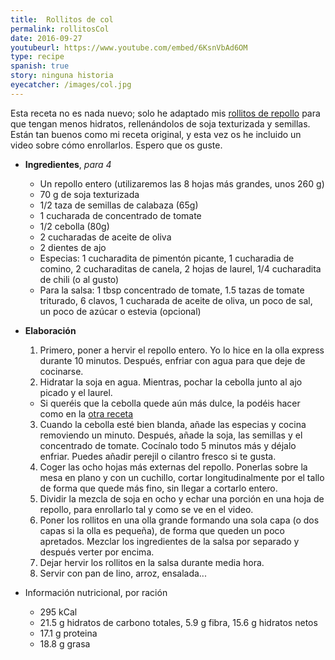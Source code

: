 ```yaml
---
title:  Rollitos de col
permalink: rollitosCol
date: 2016-09-27
youtubeurl: https://www.youtube.com/embed/6KsnVbAd6OM
type: recipe
spanish: true
story: ninguna historia
eyecatcher: /images/col.jpg
---
```


Esta receta no es nada nuevo; solo he adaptado mis [rollitos de repollo](http://maria.recipes/rollitosRepollo) para que tengan menos hidratos, rellenándolos de  soja texturizada y semillas. Están tan buenos como mi receta original, y esta vez os he incluido un video sobre cómo enrollarlos. Espero que os guste.


* **Ingredientes**, _para 4_
  * Un repollo entero (utilizaremos las 8 hojas más grandes, unos 260 g)
  * 70 g de soja texturizada
  * 1/2 taza de semillas de calabaza (65g)
  * 1 cucharada de concentrado de tomate
  * 1/2 cebolla (80g)
  * 2 cucharadas de aceite de oliva
  * 2 dientes de ajo
  * Especias: 1 cucharadita de pimentón picante, 1 cucharadia de comino, 2 cucharaditas de canela, 2 hojas de laurel, 1/4 cucharadita de chili (o al gusto)
  * Para la salsa: 1 tbsp concentrado de tomate, 1.5 tazas de tomate triturado, 6 clavos, 1 cucharada de aceite de oliva, un poco de sal, un poco de azúcar o estevia (opcional)


* **Elaboración**
  1. Primero, poner a hervir el repollo entero. Yo lo hice en la olla express durante 10 minutos. Después, enfriar con agua para que deje de cocinarse. 
  2. Hidratar la soja en agua. Mientras, pochar la cebolla junto al ajo picado y el laurel. 
    * Si queréis que la cebolla quede aún más dulce, la podéis hacer como en la [otra receta](http://maria.recipes/rollitosRepollo)
  3. Cuando la cebolla esté bien blanda, añade las especias y cocina removiendo un minuto. Después, añade la soja, las semillas y el concentrado de tomate. Cocínalo todo 5 minutos más y déjalo enfriar. Puedes añadir perejil o cilantro fresco si te gusta.
  4. Coger las ocho hojas más externas del repollo. Ponerlas sobre la mesa en plano y con un cuchillo, cortar longitudinalmente por el tallo de forma que quede más fino, sin llegar a cortarlo entero. 
  5. Dividir la mezcla de soja en ocho y echar una porción en una hoja de repollo, para enrollarlo tal y como se ve en el video. 
  6. Poner los rollitos en una olla grande formando una sola capa (o dos capas si la olla es pequeña), de forma que queden un poco apretados. Mezclar los ingredientes de la salsa por separado y después verter por encima. 
  7. Dejar hervir los rollitos en la salsa durante media hora. 
  8. Servir con pan de lino, arroz, ensalada...


* Información nutricional, por ración
  * 295 kCal
  * 21.5 g hidratos de carbono totales, 5.9 g fibra, 15.6 g hidratos netos
  * 17.1 g proteina
  * 18.8 g grasa